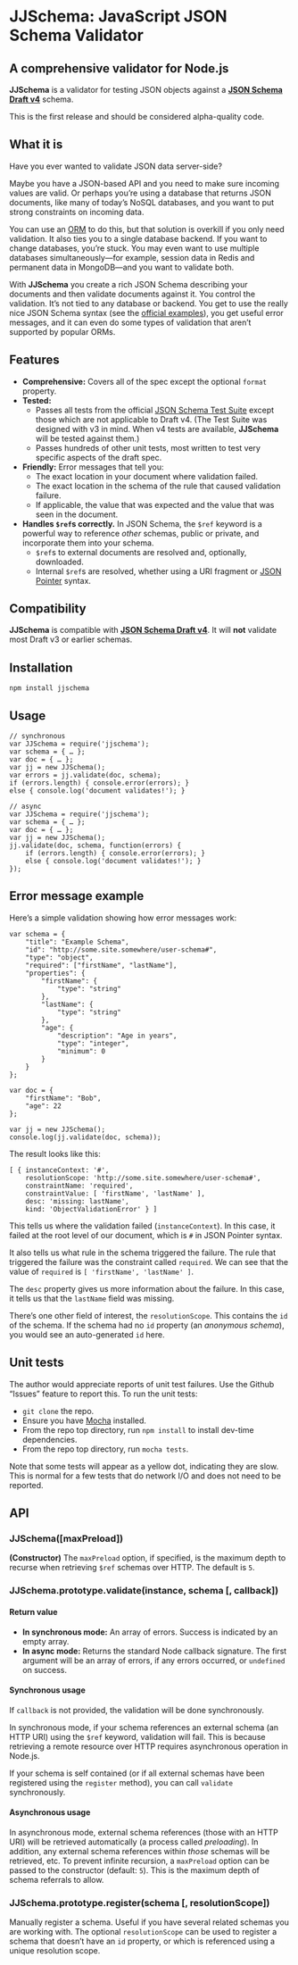 # JJSchema: JavaScript JSON Schema Validator

## A comprehensive validator for Node.js

**JJSchema** is a validator for testing JSON objects against a [**JSON Schema Draft v4**](http://json-schema.org/documentation.html) schema.

This is the first release and should be considered alpha-quality code.

## What it is

Have you ever wanted to validate JSON data server-side?

Maybe you have a JSON-based API and you need to make sure incoming values are valid. Or perhaps you’re using a database that returns JSON documents, like many of today’s NoSQL databases, and you want to put strong constraints on incoming data.

You can use an [ORM](https://npmjs.org/browse/keyword/orm) to do this, but that solution is overkill if you only need validation. It also ties you to a single database backend. If you want to change databases, you’re stuck. You may even want to use multiple databases simultaneously—for example, session data in Redis and permanent data in MongoDB—and you want to validate both.

With **JJSchema** you create a rich JSON Schema describing your documents and then validate documents against it. You control the validation. It’s not tied to any database or backend. You get to use the really nice JSON Schema syntax (see the [official examples](http://json-schema.org/examples.html)), you get useful error messages, and it can even do some types of validation that aren’t supported by popular ORMs.

## Features

* **Comprehensive:** Covers all of the spec except the optional `format` property.
* **Tested:**
	* Passes all tests from the official [JSON Schema Test Suite](https://github.com/json-schema/JSON-Schema-Test-Suite) except those which are not applicable to Draft v4. (The Test Suite was designed with v3 in mind. When v4 tests are available, **JJSchema** will be tested against them.)
	* Passes hundreds of other unit tests, most written to test very specific aspects of the draft spec.
* **Friendly:** Error messages that tell you:
	* The exact location in your document where validation failed.
	* The exact location in the schema of the rule that caused validation failure.
	* If applicable, the value that was expected and the value that was seen in the document.
* **Handles `$ref`s correctly.** In JSON Schema, the `$ref` keyword is a powerful way to reference *other* schemas, public or private, and incorporate them into your schema.
	* `$ref`s to external documents are resolved and, optionally, downloaded.
	* Internal `$ref`s are resolved, whether using a URI fragment or [JSON Pointer](http://tools.ietf.org/html/draft-ietf-appsawg-json-pointer-07) syntax.

## Compatibility

**JJSchema** is compatible with [**JSON Schema Draft v4**](http://json-schema.org/documentation.html). It will __not__ validate most Draft v3 or earlier schemas.

## Installation

    npm install jjschema

## Usage

```
// synchronous
var JJSchema = require('jjschema');
var schema = { … };
var doc = { … };
var jj = new JJSchema();
var errors = jj.validate(doc, schema);
if (errors.length) { console.error(errors); }
else { console.log('document validates!'); }
```
```
// async
var JJSchema = require('jjschema');
var schema = { … };
var doc = { … };
var jj = new JJSchema();
jj.validate(doc, schema, function(errors) {
	if (errors.length) { console.error(errors); }
	else { console.log('document validates!'); }
});
```

## Error message example

Here’s a simple validation showing how error messages work:

```
var schema = {
    "title": "Example Schema",
    "id": "http://some.site.somewhere/user-schema#",
    "type": "object",
    "required": ["firstName", "lastName"],
    "properties": {
        "firstName": {
            "type": "string"
        },
        "lastName": {
            "type": "string"
        },
        "age": {
            "description": "Age in years",
            "type": "integer",
            "minimum": 0
        }
    }
};

var doc = {
    "firstName": "Bob",
    "age": 22
};

var jj = new JJSchema();
console.log(jj.validate(doc, schema));
```

The result looks like this:

```
[ { instanceContext: '#',
    resolutionScope: 'http://some.site.somewhere/user-schema#',
    constraintName: 'required',
    constraintValue: [ 'firstName', 'lastName' ],
    desc: 'missing: lastName',
    kind: 'ObjectValidationError' } ]
```

This tells us where the validation failed (`instanceContext`). In this case, it failed at the root level of our document, which is `#` in JSON Pointer syntax.

It also tells us what rule in the schema triggered the failure. The rule that triggered the failure was the constraint called `required`. We can see that the value of `required` is `[ 'firstName', 'lastName' ]`.

The `desc` property gives us more information about the failure. In this case, it tells us that the `lastName` field was missing.

There’s one other field of interest, the `resolutionScope`. This contains the `id` of the schema. If the schema had no `id` property (an *anonymous schema*), you would see an auto-generated `id` here.

## Unit tests

The author would appreciate reports of unit test failures. Use the Github “Issues” feature to report this. To run the unit tests:

* `git clone` the repo.
* Ensure you have [Mocha](http://visionmedia.github.com/mocha/) installed.
* From the repo top directory, run `npm install` to install dev-time dependencies.
* From the repo top directory, run `mocha tests`.

Note that some tests will appear as a yellow dot, indicating they are slow. This is normal for a few tests that do network I/O and does not need to be reported.

## API

### JJSchema([maxPreload])

**(Constructor)** The `maxPreload` option, if specified, is the maximum depth to recurse when retrieving `$ref` schemas over HTTP. The default is `5`.

### JJSchema.prototype.validate(instance, schema [, callback])

#### Return value

* **In synchronous mode:** An array of errors. Success is indicated by an empty array.
* **In async mode:** Returns the standard Node callback signature. The first argument will be an array of errors, if any errors occurred, or `undefined` on success.

#### Synchronous usage

If `callback` is not provided, the validation will be done synchronously.

In synchronous mode, if your schema references an external schema (an HTTP URI) using the `$ref` keyword, validation will fail. This is because retrieving a remote resource over HTTP requires asynchronous operation in Node.js.

If your schema is self contained (or if all external schemas have been registered using the `register` method), you can call `validate` synchronously.

#### Asynchronous usage

In asynchronous mode, external schema references (those with an HTTP URI) will be retrieved automatically (a process called *preloading*). In addition, any external schema references within *those* schemas will be retrieved, etc. To prevent infinite recursion, a `maxPreload` option can be passed to the constructor (default: `5`). This is the maximum depth of schema referrals to allow.

### JJSchema.prototype.register(schema [, resolutionScope])

Manually register a schema. Useful if you have several related schemas you are working with. The optional `resolutionScope` can be used to register a schema that doesn’t have an `id` property, or which is referenced using a unique resolution scope.
